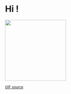 # Hi !
<image height=200 src="https://media.tenor.com/oqXocliEYAMAAAAi/hello-yellow.gif"/>

<sup>[GIF source](https://media.tenor.com/oqXocliEYAMAAAAi/hello-yellow.gif)</sup>
